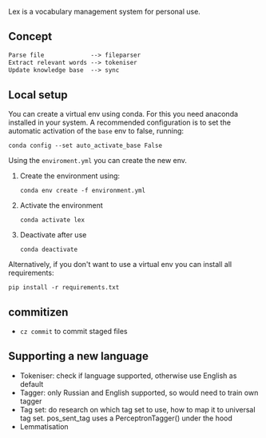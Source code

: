 Lex is a vocabulary management system for personal use.

## Concept

```txt
Parse file             --> fileparser
Extract relevant words --> tokeniser
Update knowledge base  --> sync
```

## Local setup

You can create a virtual env using conda. For this you need
anaconda installed in your system. A recommended configuration
is to set the automatic activation of the `base` env to false,
running:

```
conda config --set auto_activate_base False
```

Using the `enviroment.yml` you can create the new env.

1. Create the environment using:
   ```
   conda env create -f environment.yml
   ```
2. Activate the environment
   ```
   conda activate lex
   ```
3. Deactivate after use
   ```
   conda deactivate
   ```

Alternatively, if you don't want to use a virtual env you can install all requirements:

```
pip install -r requirements.txt
```

## commitizen
- `cz commit` to commit staged files

## Supporting a new language
- Tokeniser: check if language supported, otherwise use English as default
- Tagger: only Russian and English supported, so would need to train own tagger
- Tag set: do research on which tag set to use, how to map it to universal tag set. pos_sent_tag uses a PerceptronTagger() under the hood
- Lemmatisation
